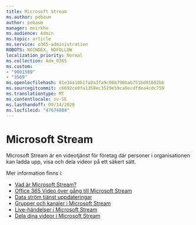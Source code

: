 ```yaml
---
title: Microsoft Stream
ms.author: pebaum
author: pebaum
manager: mnirkhe
ms.audience: Admin
ms.topic: article
ms.service: o365-administration
ROBOTS: NOINDEX, NOFOLLOW
localization_priority: Normal
ms.collection: Adm_O365
ms.custom:
- "9001509"
- "3569"
ms.openlocfilehash: 81e34a10b1fa2a3fa9c08b796bab751bd91602bb
ms.sourcegitcommit: c6692ce0fa1358ec3529e59ca0ecdfdea4cdc759
ms.translationtype: MT
ms.contentlocale: sv-SE
ms.lasthandoff: 09/14/2020
ms.locfileid: "47674884"
---
```

# <a name="microsoft-stream"></a>Microsoft Stream

Microsoft Stream är en videotjänst för företag där personer i organisationen kan ladda upp, visa och dela videor på ett säkert sätt. 

Mer information finns i:

- [Vad är Microsoft Stream?](https://docs.microsoft.com/stream/overview)
- [Office 365 Video över gång till Microsoft Stream](https://docs.microsoft.com/stream/migrate-from-office-365)
- [Data ström tjänst uppdateringar](https://techcommunity.microsoft.com/t5/microsoft-stream-service-updates/bd-p/StreamAnnouncements)
- [Grupper och kanaler i Microsoft Stream](https://docs.microsoft.com/stream/groups-channels-organization)
- [Live-händelser i Microsoft Stream](https://docs.microsoft.com/stream/live-event-overview)
- [Dela dina videor i Microsoft Stream](https://docs.microsoft.com/stream/portal-share-video)

